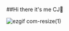 ##Hi there it's me CJ👋

![ezgif com-resize(1)](https://github.com/user-attachments/assets/46018214-95f4-451a-9bdd-beffbcfade0c)
